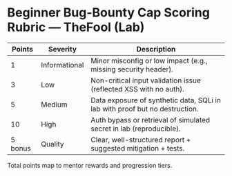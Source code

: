 # Beginner Bug-Bounty Cap Scoring Rubric — TheFool (Lab)

| Points | Severity | Description |
|--------|----------|-------------|
| 1      | Informational | Minor misconfig or low impact (e.g., missing security header). |
| 3      | Low | Non-critical input validation issue (reflected XSS with no auth). |
| 5      | Medium | Data exposure of synthetic data, SQLi in lab with proof but no destruction. |
| 10     | High | Auth bypass or retrieval of simulated secret in lab (reproducible). |
| 5 bonus| Quality | Clear, well-structured report + suggested mitigation + tests. |

Total points map to mentor rewards and progression tiers.
